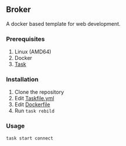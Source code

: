 ## Broker

A docker based template for web development.

### Prerequisites

1. Linux (AMD64)
2. Docker
3. [Task](https://taskfile.dev/)

### Installation

1. Clone the repository
2. Edit [Taskfile.yml](./Taskfile.yml)
3. Edit [Dockerfile](./image/Dockerfile)
4. Run `task rebild`

### Usage

```
task start connect
```
